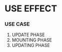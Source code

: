 <h1> USE EFFECT </h1>
<h3> USE CASE </h3>
<ol>
  <li> UPDATE PHASE</li>
  <li> MOUNTING PHASE </li>
  <li> UPDATING PHASE </li>
  </ol>
